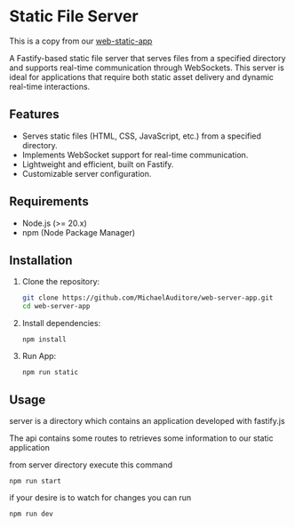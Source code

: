 # Static File Server

This is a copy from our [web-static-app](https://github.com/MichaelAuditore/static-web-app.git)

A Fastify-based static file server that serves files from a specified directory and supports real-time communication through WebSockets. This server is ideal for applications that require both static asset delivery and dynamic real-time interactions.

## Features

- Serves static files (HTML, CSS, JavaScript, etc.) from a specified directory.
- Implements WebSocket support for real-time communication.
- Lightweight and efficient, built on Fastify.
- Customizable server configuration.

## Requirements

- Node.js (>= 20.x)
- npm (Node Package Manager)

## Installation

1. Clone the repository:
   ```bash
   git clone https://github.com/MichaelAuditore/web-server-app.git
   cd web-server-app
   ```
2. Install dependencies:
   ```
   npm install
   ```
3. Run App:
   ```
   npm run static
   ```

## Usage
   server is a directory which contains an application developed with fastify.js

   The api contains some routes to retrieves some information to our static application


   from server directory execute this command
   
   ```
   npm run start
   ```

   if your desire is to watch for changes you can run
   ```
   npm run dev
   ```
